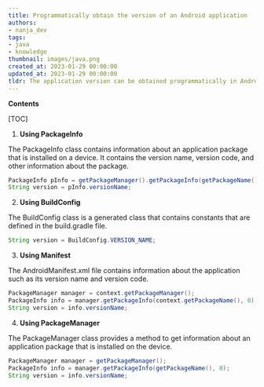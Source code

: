 ```yaml
---
title: Programmatically obtain the version of an Android application
authors:
- nanja_dev
tags:
- java
- knowledge
thumbnail: images/java.png
created_at: 2023-01-29 00:00:00
updated_at: 2023-01-29 00:00:00
tldr: The application version can be obtained programmatically in Android using the getPackageInfo() method of the PackageManager class.
---
```


**Contents**

[TOC]

1. **Using PackageInfo**

The PackageInfo class contains information about an application package that is installed on a device. It contains the version name, version code, and other information about the package.

```java
PackageInfo pInfo = getPackageManager().getPackageInfo(getPackageName(), 0);
String version = pInfo.versionName;
```

2. **Using BuildConfig**

The BuildConfig class is a generated class that contains constants that are defined in the build.gradle file.

```java
String version = BuildConfig.VERSION_NAME;
```

3. **Using Manifest**

The AndroidManifest.xml file contains information about the application such as its version name and version code.

```java
PackageManager manager = context.getPackageManager();
PackageInfo info = manager.getPackageInfo(context.getPackageName(), 0);
String version = info.versionName;
```

4. **Using PackageManager**

The PackageManager class provides a method to get information about an application package that is installed on the device.

```java
PackageManager manager = getPackageManager();
PackageInfo info = manager.getPackageInfo(getPackageName(), 0);
String version = info.versionName;
```
